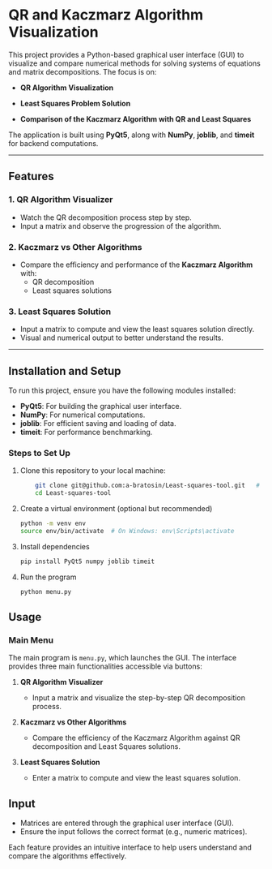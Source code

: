 # QR and Kaczmarz Algorithm Visualization

This project provides a Python-based graphical user interface (GUI) to visualize and compare numerical methods for solving systems of equations and matrix decompositions. The focus is on:

- **QR Algorithm Visualization**  

- **Least Squares Problem Solution**  
- **Comparison of the Kaczmarz Algorithm with QR and Least Squares**

The application is built using **PyQt5**, along with **NumPy**, **joblib**, and **timeit** for backend computations.

---

## Features

### 1. **QR Algorithm Visualizer**

- Watch the QR decomposition process step by step.  
- Input a matrix and observe the progression of the algorithm.  

### 2. **Kaczmarz vs Other Algorithms**

- Compare the efficiency and performance of the **Kaczmarz Algorithm** with:  
  - QR decomposition  
  - Least squares solutions  

### 3. **Least Squares Solution**

- Input a matrix to compute and view the least squares solution directly.  
- Visual and numerical output to better understand the results.

---

## Installation and Setup

To run this project, ensure you have the following modules installed:

- **PyQt5**: For building the graphical user interface.  
- **NumPy**: For numerical computations.  
- **joblib**: For efficient saving and loading of data.  
- **timeit**: For performance benchmarking.  

### Steps to Set Up

1. Clone this repository to your local machine:

    ```bash
        git clone git@github.com:a-bratosin/Least-squares-tool.git   # Via ssh
        cd Least-squares-tool
    ```

1. Create a virtual environment (optional but recommended)

    ```bash
    python -m venv env
    source env/bin/activate  # On Windows: env\Scripts\activate
    ```

1. Install dependencies

    ```bash
    pip install PyQt5 numpy joblib timeit
    ```

1. Run the program

    ```bash
    python menu.py
    ```

## Usage

### Main Menu

The main program is `menu.py`, which launches the GUI. The interface provides three main functionalities accessible via buttons:

1. **QR Algorithm Visualizer**

   - Input a matrix and visualize the step-by-step QR decomposition process.  
2. **Kaczmarz vs Other Algorithms**  
   - Compare the efficiency of the Kaczmarz Algorithm against QR decomposition and Least Squares solutions.  
3. **Least Squares Solution**  
   - Enter a matrix to compute and view the least squares solution.

## Input

- Matrices are entered through the graphical user interface (GUI).  
- Ensure the input follows the correct format (e.g., numeric matrices).

Each feature provides an intuitive interface to help users understand and compare the algorithms effectively.
